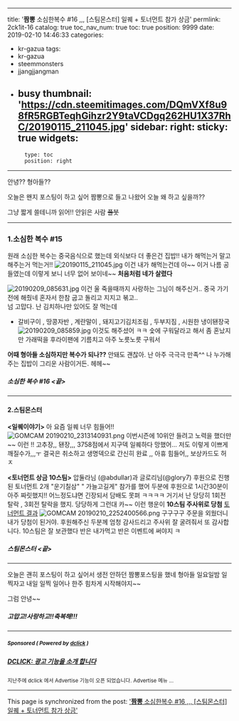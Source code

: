
---
title: '**짬뽕**  소심한복수 #16 ,,,   [스팀몬스터] 일퀘 + 토너먼트 참가 상금'
permlink: 2ck1it-16
catalog: true
toc_nav_num: true
toc: true
position: 9999
date: 2019-02-10 14:46:33
categories:
- kr-gazua
tags:
- kr-gazua
- steemmonsters
- jjangjjangman
- busy
thumbnail: 'https://cdn.steemitimages.com/DQmVXf8u98fR5RGBTeqhGihzr2Y9taVCDgq262HU1X37RhC/20190115_211045.jpg'
sidebar:
    right:
        sticky: true
widgets:
    -
        type: toc
        position: right
---


안녕??  형아들?? 

오늘은 왠지 포스팅이 하고 싶어 짬뽕으로 들고 나왔어
오늘 왜 하고 싶을까?? 

 그냥 짧게 쓸테니까 읽어!!  안읽은 사람  ~~풀봇~~

---
### 1.소심한 복수 #15
원래 소심한 복수는 중국음식으로 했는데
외식보다 더 좋은건 집밥!! 내가 해먹는거 말고 해주는거 먹는거!!
![20190115_211045.jpg](https://cdn.steemitimages.com/DQmVXf8u98fR5RGBTeqhGihzr2Y9taVCDgq262HU1X37RhC/20190115_211045.jpg)
이건 내가 해먹는건데  아~~  이거 나름 공들였는데 
이렇게 보니 너무 없어 보이네~~ **처음처럼 네가 살렸다**

![20190209_085631.jpg](https://cdn.steemitimages.com/DQmPb7Fnx9JM7Fr43zn3GgiJgxrLgUCi59CNBJFHZZsVa2i/20190209_085631.jpg)
이건 울 죽을때까지 사랑하는 그님이 해주신거.. 중국 가기전에 해줬네
혼자서 한참 굽고 돌리고 지지고 볶고..  
넘  고맙다. 난 김치하나만 있어도 잘 먹는데
- 갈비구이 , 땅콩자반 , 계란말이 , 돼지고기김치조림 , 두부지짐 , 시원한 냉이됀장국
![20190209_085859.jpg](https://cdn.steemitimages.com/DQmbcQxGJ1YFvxVpQyJp1D8nCXxBvw5BggC73bVPVH9Wpot/20190209_085859.jpg)
이것도 해주셨어 ㅋㅋ 숯에 구워달라고 해서 좀 혼났지만
가래떡을 후라이팬에 기름치고 아주 노릇노릇 구워서

**어때 형아들 소심하지만 복수가 되나??** 안돼도 괜찮아. 난 아주 극극극 만족^^
나 누가해주는 집밥이 그리운 사람이거든. 헤헤~~

##### 소심한 복수 #16 <끝>

---

#### 2.스팀몬스터

**<일퀘이야기>**
아 요즘 일퀘 너무 힘들어!!
![GOMCAM 20190210_2313140931.png](https://cdn.steemitimages.com/DQmcxjoEK5RwmrTAkFd44eBvrtJMqRcGCErgKVXCeJt5QNi/GOMCAM%2020190210_2313140931.png)
이번시즌에 10위안 들려고 노력을 했더만~~ 이런 !! 고추장,, 됀장,,,
3758점에서 지구덱 일퀘하다 망했어... 저도 이렇게 이쁘게 깨질수가,,,ㅜ
결국은 취소하고 생명덱으로 간신히 완료 ,, 아휴 힘들어,, 보상카드도 허ㅈ

**<토너먼트 상금 10스팀>**
 압둘라님 (@abdullar)과 글로리님(@glory7) 후원으로 진행된 토너먼트
 2개 "운기칠삼" " 가늘고길게" 참가를 했어 
두분에 후원으로 1시간30분이 아주 짜릿했지!!
어느정도냐면 긴장되서 담배도 못펴 ㅋㅋㅋㅋ
거기서 난 당당히 1회전 탈락 , 3회전 탈락을 했지. 당당하게
그런대 카~~ 이런 행운이 **10스팀 주사위로 당첨**
[토너먼트 결과](https://steemit.com/steemmonsters/@glory7/--1549801480013)
![GOMCAM 20190210_2252400566.png](https://cdn.steemitimages.com/DQmTVZJQQtxemE9HqrQZ3cBWMRkoGdYwPTYhWJSyq5iQtq1/GOMCAM%2020190210_2252400566.png)
구구구구 주문을 외웠더니 내가 당첨이 된거야.
후원해주신 두분께 엄청 감사드리고 주사위 잘 굴려줘서 또 감사합니다.
10스팀은 잘 보관했다 반은 내가먹고 반은 이벤트에 써야지 ㅋ
 #####  스팀몬스터  <끝>

---

오늘은 괜히 포스팅이 하고 싶어서 생전 안하던 짬뽕포스팅을 했네
형아들 일요일밤 일찍자고 내일 일찍 일어나 한주 힘차게 시작해야지~~

그럼 안녕~~
##### 고맙고!사랑하고!!축복해!!!

---

#####  <sub> **Sponsored ( Powered by [dclick](https://www.dclick.io) )** </sub>
##### [DCLICK: 광고 기능을 소개 합니다](https://api.dclick.io/v1/c?x=eyJhbGciOiJIUzI1NiIsInR5cCI6IkpXVCJ9.eyJjIjoia2lidW1oIiwicyI6IjJjazFpdC0xNiIsImEiOlsidC0xMjkwIl0sInVybCI6Imh0dHBzOi8vc3RlZW1pdC5jb20vZGNsaWNrLWtyL0BkY2xpY2svZGNsaWNrLS0xNTQzOTg2ODA1ODA5IiwiaWF0IjoxNTQ5ODEwMTY0LCJleHAiOjE4NjUxNzAxNjR9.7NJRDaJs3e3Uu7cx23Yqr81IO1tuRDK0xx7LJDtA1vQ)
<sup>지난주에 dclick 에서 Advertise 기능이 오픈 되었습니다. Advertise 메뉴 ...</sup>
</center>

- - -

This page is synchronized from the post: ['**짬뽕**  소심한복수 #16 ,,,   [스팀몬스터] 일퀘 + 토너먼트 참가 상금'](https://steemit.com/@kibumh/2ck1it-16)
